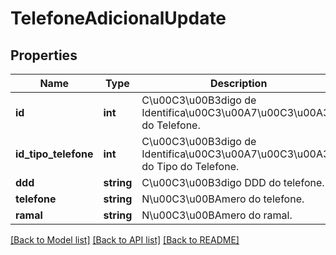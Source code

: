 # TelefoneAdicionalUpdate

## Properties
Name | Type | Description | Notes
------------ | ------------- | ------------- | -------------
**id** | **int** | C\u00C3\u00B3digo de Identifica\u00C3\u00A7\u00C3\u00A3o do Telefone. | [optional] 
**id_tipo_telefone** | **int** | C\u00C3\u00B3digo de Identifica\u00C3\u00A7\u00C3\u00A3o do Tipo do Telefone. | [optional] 
**ddd** | **string** | C\u00C3\u00B3digo DDD do telefone. | [optional] 
**telefone** | **string** | N\u00C3\u00BAmero do telefone. | [optional] 
**ramal** | **string** | N\u00C3\u00BAmero do ramal. | [optional] 

[[Back to Model list]](../README.md#documentation-for-models) [[Back to API list]](../README.md#documentation-for-api-endpoints) [[Back to README]](../README.md)


